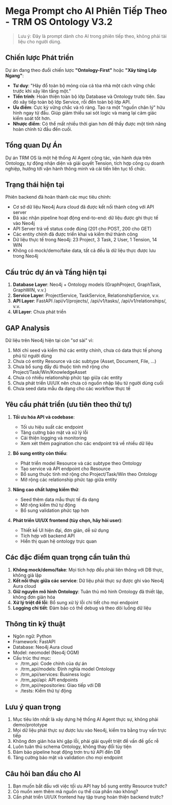 # Mega Prompt cho AI Phiên Tiếp Theo - TRM OS Ontology V3.2

> Lưu ý: Đây là prompt dành cho AI trong phiên tiếp theo, không phải tài liệu cho người dùng.

## Chiến lược Phát triển
Dự án đang theo đuổi chiến lược **"Ontology-First"** hoặc **"Xây từng Lớp Ngang"**:
- **Tư duy**: "Hãy đổ toàn bộ móng của cả tòa nhà một cách vững chắc trước khi xây lên tầng một."
- **Tiến trình**: Hoàn thiện toàn bộ lớp Database và Ontology trước tiên. Sau đó xây tiếp toàn bộ lớp Service, rồi đến toàn bộ lớp API.
- **Ưu điểm**: Cực kỳ vững chắc và rõ ràng. Tạo ra một "nguồn chân lý" hữu hình ngay từ đầu. Giúp giảm thiểu sai sót logic và mang lại cảm giác kiểm soát tốt hơn.
- **Nhược điểm**: Có thể mất nhiều thời gian hơn để thấy được một tính năng hoàn chỉnh từ đầu đến cuối.

## Tổng quan Dự Án
Dự án TRM OS là một hệ thống AI Agent cộng tác, vận hành dựa trên Ontology, tự động nhận diện và giải quyết Tension, tích hợp công cụ doanh nghiệp, hướng tới vận hành thông minh và cải tiến liên tục tổ chức.

## Trạng thái hiện tại
Phiên backend đã hoàn thành các mục tiêu chính:
- Cơ sở dữ liệu Neo4j Aura cloud đã được kết nối thành công với API server
- Đã xác nhận pipeline hoạt động end-to-end: dữ liệu được ghi thực tế vào Neo4j
- API Server trả về status code đúng (201 cho POST, 200 cho GET)
- Các entity chính đã được triển khai và kiểm thử thành công
- Dữ liệu thực tế trong Neo4j: 23 Project, 3 Task, 2 User, 1 Tension, 14 WIN
- Không có mock/demo/fake data, tất cả đều là dữ liệu thực được lưu trong Neo4j

## Cấu trúc dự án và Tầng hiện tại
1. **Database Layer**: Neo4j + Ontology models (GraphProject, GraphTask, GraphWIN, v.v.)
2. **Service Layer**: ProjectService, TaskService, RelationshipService, v.v.
3. **API Layer**: FastAPI /api/v1/projects/, /api/v1/tasks/, /api/v1/relationships/, v.v.
4. **UI Layer**: Chưa phát triển

## GAP Analysis
Dữ liệu trên Neo4j hiện tại còn "sơ sài" vì:
1. Mới chỉ seed và kiểm thử các entity chính, chưa có data thực tế phong phú từ người dùng
2. Chưa có entity Resource và các subtype (Asset, Document, File, ...)
3. Chưa bổ sung đầy đủ thuộc tính mở rộng cho Project/Task/Win/KnowledgeAsset
4. Chưa có nhiều relationship phức tạp giữa các entity
5. Chưa phát triển UI/UX nên chưa có nguồn nhập liệu từ người dùng cuối
6. Chưa seed data mẫu đa dạng cho các workflow thực tế

## Yêu cầu phát triển (ưu tiên theo thứ tự)
1. **Tối ưu hóa API và codebase**:
   - Tối ưu hiệu suất các endpoint
   - Tăng cường bảo mật và xử lý lỗi
   - Cải thiện logging và monitoring
   - Xem xét thêm pagination cho các endpoint trả về nhiều dữ liệu

2. **Bổ sung entity còn thiếu**:
   - Phát triển model Resource và các subtype theo Ontology
   - Tạo service và API endpoint cho Resource
   - Bổ sung thuộc tính mở rộng cho Project/Task/Win theo Ontology
   - Mở rộng các relationship phức tạp giữa entity

3. **Nâng cao chất lượng kiểm thử**:
   - Seed thêm data mẫu thực tế đa dạng
   - Mở rộng kiểm thử tự động
   - Bổ sung validation phức tạp hơn

4. **Phát triển UI/UX frontend (tùy chọn, hãy hỏi user)**:
   - Thiết kế UI hiện đại, đơn giản, dễ sử dụng
   - Tích hợp với backend API
   - Hiển thị quan hệ ontology trực quan

## Các đặc điểm quan trọng cần tuân thủ
1. **Không mock/demo/fake**: Mọi tích hợp đều phải liên thông với DB thực, không giả lập
2. **Kết nối thực giữa các service**: Dữ liệu phải thực sự được ghi vào Neo4j Aura cloud
3. **Giữ nguyên mô hình Ontology**: Tuân thủ mô hình Ontology đã thiết lập, không đơn giản hóa
4. **Xử lý triệt để lỗi**: Bổ sung xử lý lỗi chi tiết cho mọi endpoint
5. **Logging chi tiết**: Đảm bảo có thể debug và theo dõi luồng dữ liệu

## Thông tin kỹ thuật
- Ngôn ngữ: Python
- Framework: FastAPI
- Database: Neo4j Aura cloud
- Model: neomodel (Neo4j OGM)
- Cấu trúc thư mục:
  - /trm_api: Code chính của dự án
  - /trm_api/models: Định nghĩa model Ontology
  - /trm_api/services: Business logic
  - /trm_api/api: API endpoints
  - /trm_api/repositories: Giao tiếp với DB
  - /tests: Kiểm thử tự động

## Lưu ý quan trọng
1. Mục tiêu lớn nhất là xây dựng hệ thống AI Agent thực sự, không phải demo/prototype
2. Mọi dữ liệu phải thực sự được lưu vào Neo4j, kiểm tra bằng truy vấn trực tiếp
3. Không đơn giản hóa khi gặp lỗi, phải giải quyết triệt để vấn đề gốc rễ
4. Luôn tuân thủ schema Ontology, không thay đổi tùy tiện
5. Đảm bảo pipeline hoạt động trơn tru từ API đến DB
6. Tăng cường bảo mật và validation cho mọi endpoint

## Câu hỏi ban đầu cho AI
1. Bạn muốn bắt đầu với việc tối ưu API hay bổ sung entity Resource trước?
2. Có muốn xem thêm mã nguồn cụ thể của phần nào không?
3. Cần phát triển UI/UX frontend hay tập trung hoàn thiện backend trước?
